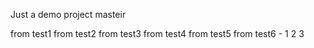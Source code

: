 Just a demo project
masteir

from test1
from test2
from test3
from test4
from test5
from test6 - 1 2 3
